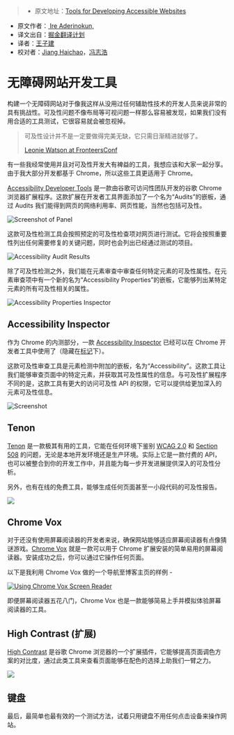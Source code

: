 > * 原文地址：[Tools for Developing Accessible Websites](https://bitsofco.de/tools-for-developing-accessible-websites/)
* 原文作者：[ Ire Aderinokun,](https://bitsofco.de/)
* 译文出自：[掘金翻译计划](https://github.com/xitu/gold-miner)
* 译者：[王子建](https://github.com/Romeo0906)
* 校对者：[Jiang Haichao](https://github.com/AceLeeWinnie)，[冯志浩](https://github.com/fengzhihao123)

# 无障碍网站开发工具




构建一个无障碍网站对于像我这样从没用过任何辅助性技术的开发人员来说非常的具有挑战性。可及性问题不像布局等可视问题一样那么容易被发现，如果我们没有用合适的工具测试，它很容易就会被忽视掉。

> 可及性设计并不是一定要做得完美无缺，它只需日渐精进就够了。
> 
>   
> [Leonie Watson at FronteersConf](https://twitter.com/ireaderinokun/status/784401867447078912)

有一些我经常使用并且对可及性开发大有裨益的工具，我想应该和大家一起分享。由于我大部分开发都基于 Chrome，所以这些工具更适用于 Chrome。

[Accessibility Developer Tools](https://chrome.google.com/webstore/detail/accessibility-developer-t/fpkknkljclfencbdbgkenhalefipecmb?hl=en) 是一款由谷歌可访问性团队开发的谷歌 Chrome 浏览器扩展程序。这款扩展在开发者工具界面添加了一个名为“Audits”的嵌板，通过 Audits 我们能得到网页的网络利用率、网页性能，当然也包括可及性。

![Screenshot of Panel](https://bitsofco.de/content/images/2016/10/Screen-Shot-2016-10-30-at-16.26.42.png)

这款可及性检测工具会按照预定的可及性检查项对网页进行测试。它将会按照重要性列出任何需要修复的关键问题，同时也会列出已经通过测试的项目。

![Accessibility Audit Results](https://bitsofco.de/content/images/2016/10/Screen-Shot-2016-10-30-at-16.27.51.png)


除了可及性检测之外，我们能在元素审查中审查任何特定元素的可及性属性。在元素审查项中有一个新的名为“Accessibility Properties”的嵌板，它能够列出某特定元素的所有可及性相关的属性。


![Accessibility Properties Inspector](https://bitsofco.de/content/images/2016/10/Screen-Shot-2016-10-30-at-16.29.14.png)

## Accessibility Inspector

作为 Chrome 的内测部分，一款 [Accessibility Inspector](https://docs.google.com/document/d/1bj9Dc3_DnezF-IeNg51LEG2zfGtxD3YKP5t7SBB_-Dk/edit) 已经可以在 Chrome 开发者工具中使用了（隐藏在[标记](https://gist.github.com/marcysutton/0a42f815878c159517a55e6652e3b23a)下）。

这款可及性审查工具是元素检测中附加的嵌板，名为“Accessibility”。这款工具让我们能够审查页面中的特定元素，并获取其可及性属性的信息。与可及性扩展程序不同的是，这款工具有更大的访问可及性 API 的权限，它可以提供给更加深入的元素可及性信息。

![Screenshot](https://bitsofco.de/content/images/2016/10/Screen-Shot-2016-10-30-at-16.31.03.png)

## Tenon
[Tenon](https://tenon.io/) 是一款极其有用的工具，它能在任何环境下鉴别 [WCAG 2.0](https://www.w3.org/TR/WCAG20/) 和 [Section 508](https://www.section508.gov/) 的问题，无论是本地开发环境还是生产环境。实际上它是一款付费的 API，也可以被整合到你的开发工作中，并且能为每一步开发进展提供深入的可及性分析。

另外，也有在线的免费工具，能够生成任何页面甚至一小段代码的可及性报告。

![](https://bitsofco.de/content/images/2016/10/Screen-Shot-2016-10-30-at-16.32.25.png)

## Chrome Vox

对于还没有使用屏幕阅读器的开发者来说，确保网站能够适应屏幕阅读器有点像猜谜游戏。[Chrome Vox](https://chrome.google.com/webstore/detail/chromevox/kgejglhpjiefppelpmljglcjbhoiplfn) 就是一款可以用于 Chrome 扩展安装的简单易用的屏幕阅读器。安装成功之后，你可以通过它操作任何页面。

以下是我利用 Chrome Vox 做的一个导航至博客主页的样例 -

[![Using Chrome Vox Screen Reader](http://bitsofco.de/content/images/2016/10/Screen-Shot-2016-10-31-at-20.25.50.png)](https://www.youtube.com/watch?v=N1c6CfUhdwo) 

即便屏幕阅读器五花八门，Chrome Vox 也是一款能够简易上手并模拟体验屏幕阅读器的工具。

## High Contrast (扩展)

[High Contrast](https://chrome.google.com/webstore/detail/high-contrast/djcfdncoelnlbldjfhinnjlhdjlikmph?hl=en) 是谷歌 Chrome 浏览器的一个扩展插件，它能够提高页面调色方案的对比度，通过此类工具来查看页面能够在配色的选择上助我们一臂之力。

![](https://bitsofco.de/content/images/2016/10/Oct-30-2016-16-34-30.gif)

## 键盘

最后，最简单也最有效的一个测试方法，试着只用键盘不用任何点击设备来操作网站。
